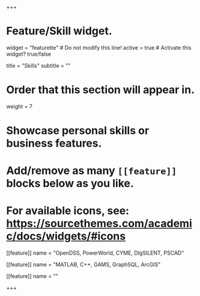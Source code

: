 +++
# Feature/Skill widget.
widget = "featurette"  # Do not modify this line!
active = true  # Activate this widget? true/false

title = "Skills"
subtitle = ""

# Order that this section will appear in.
weight = 7

# Showcase personal skills or business features.
# 
# Add/remove as many `[[feature]]` blocks below as you like.
# 
# For available icons, see: https://sourcethemes.com/academic/docs/widgets/#icons

[[feature]]
  name = "OpenDSS, PowerWorld, CYME, DIgSILENT, PSCAD"

  
[[feature]]
  name = "MATLAB, C++, GAMS, GraphSQL, ArcGIS"

[[feature]]
  name = ""

+++
